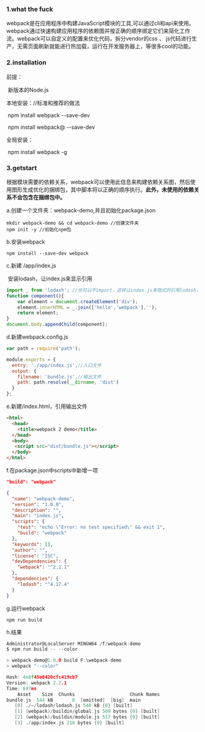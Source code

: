 ### 1.what the fuck

​	webpack是在应用程序中构建JavaScript模块的工具,可以通过cli和api来使用。webpack通过快速构建应用程序的依赖图并按正确的顺序绑定它们来简化工作流。webpack可以自定义的配置来优化代码，拆分vendor的css 、 js代码进行生产，无需页面刷新就能进行热加载，运行在开发服务器上，等很多cool的功能。

### 2.installation

前提：

​	新版本的Node.js

本地安装：//标准和推荐的做法

​	npm install webpack --save-dev

​	npm install webpack@<version> --save-dev

全局安装：

​	npm install webpack -g

### 3.getstart

​	根据模块需要的依赖关系，webpack可以使用此信息来构建依赖关系图，然后使用图形生成优化的捆绑包，其中脚本将以正确的顺序执行。**此外，未使用的依赖关系不会包含在捆绑包中。**

a.创建一个文件夹：webpack-demo,并且初始化package.json

```
mkdir webpack-demo && cd webpack-demo //创建文件夹
npm init -y //初始化npm包
```

b.安装webpack 

```
npm install --save-dev webpack
```

c.新建 /app/index.js

​	安装lodash，让index.js来显示引用

```javascript
import _ from 'lodash'; //也可以不import，这样让index.js来隐式的引用lodash，因为index.js没有为lodash定义，只是假设'_'全局变量存在。这样就导致隐式的引用。这样会导致一些问题。当没有依赖项，或者依赖性顺序出错，会导致程序不能正常工作。还有如果包括一个依赖，但没有使用，那么浏览器必须下载很多不必要的代码。
function component(){
    var element = document.createElement('div');
    element.innerHTML = _.join(['hello','webpack'],'');
    return element;
}
document.body.appendChild(component);
```

d.新建webpack.config.js

```javascript
var path = require('path');

module.exports = {
  entry: './app/index.js',//入口文件
  output: {
    filename: 'bundle.js',//输出文件
    path: path.resolve(__dirname, 'dist')
  }
};
```

e.新建/index.html，引用输出文件

```html
<html>
  <head>
    <title>webpack 2 demo</title>
  </head>
  <body>
   <script src="dist/bundle.js"></script>
  </body>
</html>
```

f.在package.json中scripts中新增一项

```json
"build": "webpack"
```

```json
{
  "name": "webpack-demo",
  "version": "1.0.0",
  "description": "",
  "main": "index.js",
  "scripts": {
    "test": "echo \"Error: no test specified\" && exit 1",
    "build": "webpack"
  },
  "keywords": [],
  "author": "",
  "license": "ISC",
  "devDependencies": {
    "webpack": "^2.2.1"
  },
  "dependencies": {
    "lodash": "^4.17.4"
  }
}

```

g.运行webpack

```
npm run build
```

h.结果

```c
Administrator@LocalServer MINGW64 /f/webpack-demo
$ npm run build -- --color

> webpack-demo@1.0.0 build F:\webpack-demo
> webpack "--color"

Hash: 4e8f45e0420cfc419cb7
Version: webpack 2.2.1
Time: 697ms
    Asset    Size  Chunks                    Chunk Names
bundle.js  544 kB       0  [emitted]  [big]  main
   [0] ./~/lodash/lodash.js 540 kB {0} [built]
   [1] (webpack)/buildin/global.js 509 bytes {0} [built]
   [2] (webpack)/buildin/module.js 517 bytes {0} [built]
   [3] ./app/index.js 216 bytes {0} [built]
```
